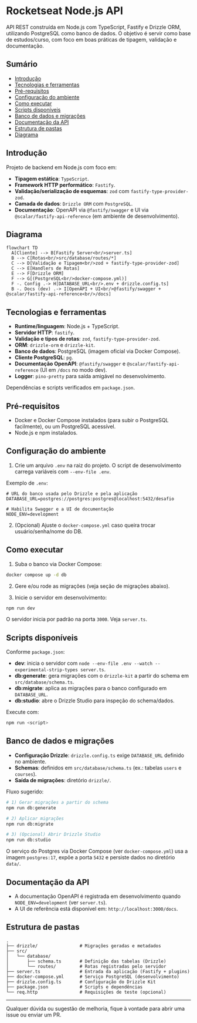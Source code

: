 # Rocketseat Node.js API

API REST construída em Node.js com TypeScript, Fastify e Drizzle ORM, utilizando PostgreSQL como banco de dados. O objetivo é servir como base de estudos/curso, com foco em boas práticas de tipagem, validação e documentação.

## Sumário

- [Introdução](#introdução)
- [Tecnologias e ferramentas](#tecnologias-e-ferramentas)
- [Pré-requisitos](#pré-requisitos)
- [Configuração do ambiente](#configuração-do-ambiente)
- [Como executar](#como-executar)
- [Scripts disponíveis](#scripts-disponíveis)
- [Banco de dados e migrações](#banco-de-dados-e-migrações)
- [Documentação da API](#documentação-da-api)
- [Estrutura de pastas](#estrutura-de-pastas)
 - [Diagrama](#diagrama)

## Introdução

Projeto de backend em Node.js com foco em:

- __Tipagem estática__: `TypeScript`.
- __Framework HTTP performático__: `Fastify`.
- __Validação/serialização de esquemas__: `zod` com `fastify-type-provider-zod`.
- __Camada de dados__: `Drizzle ORM` com `PostgreSQL`.
- __Documentação__: OpenAPI via `@fastify/swagger` e UI via `@scalar/fastify-api-reference` (em ambiente de desenvolvimento).

## Diagrama

```mermaid
flowchart TD
  A[Cliente] --> B[Fastify Server<br/>server.ts]
  B --> C[Rotas<br/>src/database/routes/*]
  C --> D[Validação e Tipagem<br/>zod + fastify-type-provider-zod]
  C --> E[Handlers de Rotas]
  E --> F[Drizzle ORM]
  F --> G[(PostgreSQL<br/>docker-compose.yml)]
  F -. Config .-> H[DATABASE_URL<br/>.env + drizzle.config.ts]
  B -. Docs (dev) .-> I[OpenAPI + UI<br/>@fastify/swagger + @scalar/fastify-api-reference<br/>/docs]
```

## Tecnologias e ferramentas

- __Runtime/linguagem__: Node.js + TypeScript.
- __Servidor HTTP__: `fastify`.
- __Validação e tipos de rotas__: `zod`, `fastify-type-provider-zod`.
- __ORM__: `drizzle-orm` e `drizzle-kit`.
- __Banco de dados__: PostgreSQL (imagem oficial via Docker Compose).
- __Cliente PostgreSQL__: `pg`.
- __Documentação OpenAPI__: `@fastify/swagger` e `@scalar/fastify-api-reference` (UI em `/docs` no modo dev).
- __Logger__: `pino-pretty` para saída amigável no desenvolvimento.

Dependências e scripts verificados em `package.json`.

## Pré-requisitos

- Docker e Docker Compose instalados (para subir o PostgreSQL facilmente), ou um PostgreSQL acessível.
- Node.js e npm instalados.

## Configuração do ambiente

1) Crie um arquivo `.env` na raiz do projeto. O script de desenvolvimento carrega variáveis com `--env-file .env`.

Exemplo de `.env`:

```env
# URL do banco usada pelo Drizzle e pela aplicação
DATABASE_URL=postgres://postgres:postgres@localhost:5432/desafio

# Habilita Swagger e a UI de documentação
NODE_ENV=development
```

2) (Opcional) Ajuste o `docker-compose.yml` caso queira trocar usuário/senha/nome do DB.

## Como executar

1) Suba o banco via Docker Compose:

```bash
docker compose up -d db
```

2) Gere e/ou rode as migrações (veja seção de migrações abaixo).

3) Inicie o servidor em desenvolvimento:

```bash
npm run dev
```

O servidor inicia por padrão na porta `3000`. Veja `server.ts`.

## Scripts disponíveis

Conforme `package.json`:

- __dev__: inicia o servidor com `node --env-file .env --watch --experimental-strip-types server.ts`.
- __db:generate__: gera migrações com o `drizzle-kit` a partir do schema em `src/database/schema.ts`.
- __db:migrate__: aplica as migrações para o banco configurado em `DATABASE_URL`.
- __db:studio__: abre o Drizzle Studio para inspeção do schema/dados.

Execute com:

```bash
npm run <script>
```

## Banco de dados e migrações

- __Configuração Drizzle__: `drizzle.config.ts` exige `DATABASE_URL` definido no ambiente.
- __Schemas__: definidos em `src/database/schema.ts` (ex.: tabelas `users` e `courses`).
- __Saída de migrações__: diretório `drizzle/`.

Fluxo sugerido:

```bash
# 1) Gerar migrações a partir do schema
npm run db:generate

# 2) Aplicar migrações
npm run db:migrate

# 3) (Opcional) Abrir Drizzle Studio
npm run db:studio
```

O serviço do Postgres via Docker Compose (ver `docker-compose.yml`) usa a imagem `postgres:17`, expõe a porta `5432` e persiste dados no diretório `data/`.

## Documentação da API

- A documentação OpenAPI é registrada em desenvolvimento quando `NODE_ENV=development` (ver `server.ts`).
- A UI de referência está disponível em: `http://localhost:3000/docs`.

## Estrutura de pastas

```
.
├── drizzle/                # Migrações geradas e metadados
├── src/
│   └── database/
│       ├── schema.ts       # Definição das tabelas (Drizzle)
│       └── routes/         # Rotas registradas pelo servidor
├── server.ts               # Entrada da aplicação (Fastify + plugins)
├── docker-compose.yml      # Serviço PostgreSQL (desenvolvimento)
├── drizzle.config.ts       # Configuração do Drizzle Kit
├── package.json            # Scripts e dependências
└── req.http                # Requisições de teste (opcional)
```

---

Qualquer dúvida ou sugestão de melhoria, fique à vontade para abrir uma issue ou enviar um PR.